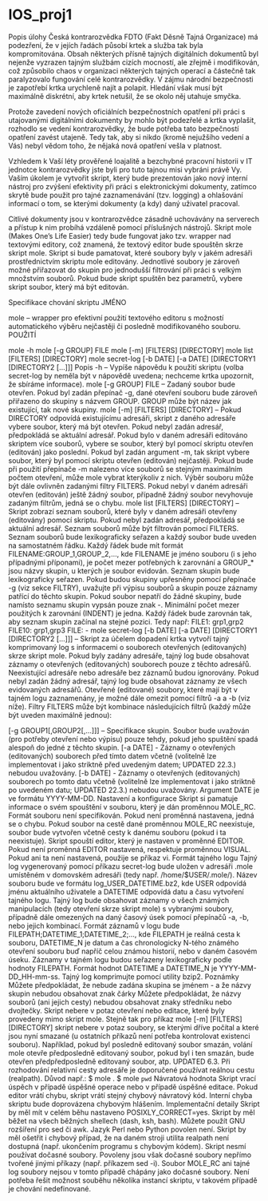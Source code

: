 # IOS_proj1
Popis úlohy
Česká kontrarozvědka FDTO (Fakt Děsně Tajná Organizace) má podezření, že v jejích řadách působí krtek a služba tak byla kompromitována. Obsah některých přísně tajných digitálních dokumentů byl nejenže vyzrazen tajným službám cizích mocností, ale zřejmě i modifikován, což způsobilo chaos v organizaci některých tajných operací a částečně tak paralyzovalo fungování celé kontrarozvědky. V zájmu národní bezpečnosti je zapotřebí krtka urychleně najít a polapit. Hledání však musí být maximálně diskrétní, aby krtek netušil, že se okolo něj utahuje smyčka.

Protože zavedení nových oficiálních bezpečnostních opatření při práci s utajovanými digitálními dokumenty by mohlo být podezřelé a krtka vyplašit, rozhodlo se vedení kontrarozvědky, že bude potřeba tato bezpečností opatření zavést utajeně. Tedy tak, aby si nikdo (kromě nejužšího vedení a Vás) nebyl vědom toho, že nějaká nová opatření vešla v platnost.

Vzhledem k Vaší léty prověřené loajalitě a bezchybné pracovní historii v IT jednotce kontrarozvědky jste byli pro tuto tajnou misi vybráni právě Vy. Vaším úkolem je vytvořit skript, který bude prezentován jako nový interní nástroj pro zvýšení efektivity při práci s elektronickými dokumenty, zatímco skrytě bude použit pro tajné zaznamenávání (tzv. logging) a ohlašování informací o tom, se kterými dokumenty (a kdy) daný uživatel pracoval.

Citlivé dokumenty jsou v kontrarozvědce zásadně uchovávány na serverech a přístup k nim probíhá vzdáleně pomocí příslušných nástrojů. Skript mole (Makes One’s Life Easier) tedy bude fungovat jako tzv. wrapper nad textovými editory, což znamená, že textový editor bude spouštěn skrze skript mole. Skript si bude pamatovat, které soubory byly v jakém adresáři prostřednictvím skriptu mole editovány. Jednotlivé soubory je zároveň možné přiřazovat do skupin pro jednodušší filtrování při práci s velkým množstvím souborů. Pokud bude skript spuštěn bez parametrů, vybere skript soubor, který má být editován.

Specifikace chování skriptu
JMÉNO

mole – wrapper pro efektivní použití textového editoru s možností automatického výběru nejčastěji či posledně modifikovaného souboru.
POUŽITÍ

mole -h
mole [-g GROUP] FILE
mole [-m] [FILTERS] [DIRECTORY]
mole list [FILTERS] [DIRECTORY]
mole secret-log [-b DATE] [-a DATE] [DIRECTORY1 [DIRECTORY2 [...]]]
Popis
-h – Vypíše nápovědu k použití skriptu (volba secret-log by neměla být v nápovědě uvedena; nechceme krtka upozornit, že sbíráme informace).
mole [-g GROUP] FILE – Zadaný soubor bude otevřen.
Pokud byl zadán přepínač -g, dané otevření souboru bude zároveň přiřazeno do skupiny s názvem GROUP. GROUP může být název jak existující, tak nové skupiny.
mole [-m] [FILTERS] [DIRECTORY] – Pokud DIRECTORY odpovídá existujícímu adresáři, skript z daného adresáře vybere soubor, který má být otevřen.
Pokud nebyl zadán adresář, předpokládá se aktuální adresář.
Pokud bylo v daném adresáři editováno skriptem více souborů, vybere se soubor, který byl pomocí skriptu otevřen (editován) jako poslední.
Pokud byl zadán argument -m, tak skript vybere soubor, který byl pomocí skriptu otevřen (editován) nejčastěji.
Pokud bude při použití přepínače -m nalezeno více souborů se stejným maximálním počtem otevření, může mole vybrat kterýkoliv z nich.
Výběr souboru může být dále ovlivněn zadanými filtry FILTERS.
Pokud nebyl v daném adresáři otevřen (editován) ještě žádný soubor, případně žádný soubor nevyhovuje zadaným filtrům, jedná se o chybu.
mole list [FILTERS] [DIRECTORY] – Skript zobrazí seznam souborů, které byly v daném adresáři otevřeny (editovány) pomocí skriptu.
Pokud nebyl zadán adresář, předpokládá se aktuální adresář.
Seznam souborů může být filtrován pomocí FILTERS.
Seznam souborů bude lexikograficky seřazen a každý soubor bude uveden na samostatném řádku.
Každý řádek bude mít formát FILENAME:<INDENT>GROUP_1,GROUP_2,..., kde FILENAME je jméno souboru (i s jeho případnými příponami), <INDENT> je počet mezer potřebných k zarovnání a GROUP_* jsou názvy skupin, u kterých je soubor evidován.
Seznam skupin bude lexikograficky seřazen.
Pokud budou skupiny upřesněny pomocí přepínače -g (viz sekce FILTRY), uvažujte při výpisu souborů a skupin pouze záznamy patřící do těchto skupin.
Pokud soubor nepatří do žádné skupiny, bude namísto seznamu skupin vypsán pouze znak -.
Minimální počet mezer použitých k zarovnání (INDENT) je jedna. Každý řádek bude zarovnán tak, aby seznam skupin začínal na stejné pozici. Tedy např:
FILE1:  grp1,grp2
FILE10: grp1,grp3
FILE:   -
mole secret-log [-b DATE] [-a DATE] [DIRECTORY1 [DIRECTORY2 [...]]] – Skript za účelem dopadení krtka vytvoří tajný komprimovaný log s informacemi o souborech otevřených (editovaných) skrze skript mole.
Pokud byly zadány adresáře, tajný log bude obsahovat záznamy o otevřených (editovaných) souborech pouze z těchto adresářů. Neexistující adresáře nebo adresáře bez záznamů budou ignorovány.
Pokud nebyl zadán žádný adresář, tajný log bude obsahovat záznamy ze všech evidovaných adresářů.
Otevřené (editované) soubory, které mají být v tajném logu zaznamenány, je možné dále omezit pomocí filtrů -a a -b (viz níže).
Filtry
FILTERS může být kombinace následujících filtrů (každý může být uveden maximálně jednou):

[-g GROUP1[,GROUP2[,...]]] – Specifikace skupin. Soubor bude uvažován (pro potřeby otevření nebo výpisu) pouze tehdy, pokud jeho spuštění spadá alespoň do jedné z těchto skupin.
[-a DATE] - Záznamy o otevřených (editovaných) souborech před tímto datem včetně (volitelně lze implementovat i jako striktně před uvedeným datem; UPDATED 22.3.) nebudou uvažovány.
[-b DATE] - Záznamy o otevřených (editovaných) souborech po tomto datu včetně (volitelně lze implementovat i jako striktně po uvedeném datu; UPDATED 22.3.) nebudou uvažovány.
Argument DATE je ve formátu YYYY-MM-DD.
Nastavení a konfigurace
Skript si pamatuje informace o svém spouštění v souboru, který je dán proměnnou MOLE_RC. Formát souboru není specifikován.
Pokud není proměnná nastavena, jedná se o chybu.
Pokud soubor na cestě dané proměnnou MOLE_RC neexistuje, soubor bude vytvořen včetně cesty k danému souboru (pokud i ta neexistuje).
Skript spouští editor, který je nastaven v proměnné EDITOR. Pokud není proměnná EDITOR nastavená, respektuje proměnnou VISUAL. Pokud ani ta není nastavená, použije se příkaz vi.
Formát tajného logu
Tajný log vygenerovaný pomocí příkazu secret-log bude uložen v adresáři .mole umístěném v domovském adresáři (tedy např. /home/$USER/.mole/). Název souboru bude ve formátu log_USER_DATETIME.bz2, kde USER odpovídá jménu aktuálního uživatele a DATETIME odpovídá datu a času vytvoření tajného logu.
Tajný log bude obsahovat záznamy o všech známých manipulacích (tedy otevření skrze skript mole) s vybranými soubory, případně dále omezených na daný časový úsek pomocí přepínačů -a, -b, nebo jejich kombinací.
Formát záznamů v logu bude FILEPATH;DATETIME_1;DATETIME_2;..., kde
FILEPATH je reálná cesta k souboru,
DATETIME_N je datum a čas chronologicky N-tého známého otevření souboru buď napříč celou známou historií, nebo v daném časovém úseku.
Záznamy v tajném logu budou seřazeny lexikograficky podle hodnoty FILEPATH.
Formát hodnot DATETIME a DATETIME_N je YYYY-MM-DD_HH-mm-ss.
Tajný log komprimujte pomocí utility bzip2.
Poznámky
Můžete předpokládat, že nebude zadána skupina se jménem - a že názvy skupin nebudou obsahovat znak čárky
Můžete předpokládat, že názvy souborů (ani jejich cesty) nebudou obsahovat znaky středníku nebo dvojtečky.
Skript nebere v potaz otevření nebo editace, které byly provedeny mimo skript mole.
Stejně tak pro příkaz mole [-m] [FILTERS] [DIRECTORY] skript nebere v potaz soubory, se kterými dříve počítal a které jsou nyní smazané (u ostatních příkazů není potřeba kontrolovat existenci souboru). Například, pokud byl posledně editovaný soubor smazán, volání mole otevře předposledně editovaný soubor, pokud byl i ten smazán, bude otevřen předpředposledně editovaný soubor, atp. UPDATED 6.3.
Při rozhodování relativní cesty adresáře je doporučené používat reálnou cestu (realpath). Důvod např.:
$ mole .
$ mole `pwd`
Návratová hodnota
Skript vrací úspěch v případě úspěšné operace nebo v případě úspěšné editace. Pokud editor vrátí chybu, skript vrátí stejný chybový návratový kód. Interní chyba skriptu bude doprovázena chybovým hlášením.
Implementační detaily
Skript by měl mít v celém běhu nastaveno POSIXLY_CORRECT=yes.
Skript by měl běžet na všech běžných shellech (dash, ksh, bash). Můžete použít GNU rozšíření pro sed či awk. Jazyk Perl nebo Python povolen není.
Skript by měl ošetřit i chybový případ, že na daném stroji utilita realpath není dostupná (např. ukončením programu s chybovým kódem).
Skript nesmí používat dočasné soubory. Povoleny jsou však dočasné soubory nepřímo tvořené jinými příkazy (např. příkazem sed -i). Soubor MOLE_RC ani tajné log soubory nejsou v tomto případě chápány jako dočasné soubory.
Není potřeba řešit možnost souběhu několika instancí skriptu, v takovém případě je chování nedefinované.
